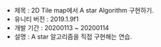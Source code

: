 + 제목 : 2D Tile map에서 A star Algorithm 구현하기.
+ 유니티 버전 : 2019.1.9f1
+ 개발 기간 : 20200113 ~ 20200114
+ 설명 : A star 알고리즘을 직접 구현해는 연습.


